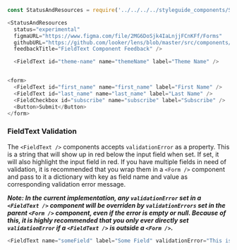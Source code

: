 ```js noeditor
const StatusAndResources = require('../../../../styleguide_components/StatusAndResources').StatusAndResources;

<StatusAndResources
  status="experimental"
  figmaURL="https://www.figma.com/file/2MG6DoSjk4IaLnjjFCnKFf/Forms"
  githubURL="https://github.com/looker/lens/blob/master/src/components/Form/Fields/FieldText.tsx"
  feedbackTitle="FieldText Component Feedback" />
```

```js
  <FieldText id="theme-name" name="themeName" label="Theme Name" />
```

```js

<form>
  <FieldText id="first_name" name="first_name" label="First Name" />
  <FieldText id="last_name" name="last_name" label="Last Name" />
  <FieldCheckbox id="subscribe" name="subscribe" label="Subscribe" />
  <Button>Submit</Button>
</form>
```

### FieldText Validation

The `<FieldText />` components accepts `validationError` as a property. This is a string that will show up in red below the input field when set. If set, it will also highlight the input field in red. If you have multiple fields in need of validation, it is recommended that you wrap them in a `<Form />` component and pass to it a dictionary with key as field name and value as corresponding validation error message.

___Note: In the current implementation, any `validationError` set in a `<FieldText />` component will be overriden by `validationErrors` set in the parent `<Form />` component, even if the error is empty or null. Because of this, it is highly recommended that you only ever directly set `validationError` if a `<FieldText />` is outside a `<Form />`.___

```js
<FieldText name="someField" label="Some Field" validationError="This is invalid" />
```
